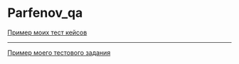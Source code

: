 # Parfenov_qa
[Пример моих тест кейсов](https://docs.google.com/spreadsheets/d/1S7Albe2r0XneglXndl9UXMNEfY6WoqWnEN1JgSaYdTE/edit#gid=306401338)

---

[Пример моего тестового задания](https://docs.google.com/spreadsheets/d/10QDDZkj2fIwV2AWfJW-NcLHkfiSy5g03lH-Sbbqhbeg/edit#gid=0)
